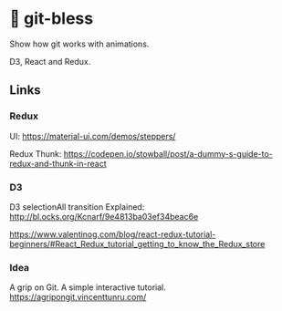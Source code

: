 # 🙏 git-bless

Show how git works with animations.

D3, React and Redux.



## Links

### Redux
UI:
https://material-ui.com/demos/steppers/

Redux Thunk:
https://codepen.io/stowball/post/a-dummy-s-guide-to-redux-and-thunk-in-react


### D3
D3 selectionAll transition Explained:
http://bl.ocks.org/Kcnarf/9e4813ba03ef34beac6e


https://www.valentinog.com/blog/react-redux-tutorial-beginners/#React_Redux_tutorial_getting_to_know_the_Redux_store

### Idea
A grip on Git. A simple interactive tutorial.
https://agripongit.vincenttunru.com/

